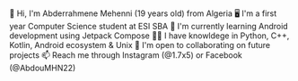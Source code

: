 👋 Hi, I'm Abderrahmene Mehenni (19 years old) from Algeria
🖥️ I'm a first year Computer Science student at ESI SBA
🌱 I'm currently learning Android development using Jetpack Compose
👨‍💻 I have knowldege in Python, C++, Kotlin, Android ecosystem & Unix
💞️ I'm open to collaborating on future projects
📫 Reach me through Instagram (@1.7x5) or Facebook (@AbdouMHN22)
